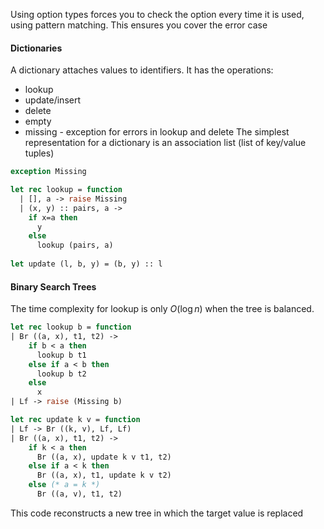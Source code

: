 Using option types forces you to check the option every time it is used, using pattern matching. This ensures you cover the error case
#### Dictionaries
A dictionary attaches values to identifiers. It has the operations:
- lookup
- update/insert
- delete
- empty
- missing - exception for errors in lookup and delete
The simplest representation for a dictionary is an association list (list of key/value tuples)

```ocaml
exception Missing

let rec lookup = function
  | [], a -> raise Missing
  | (x, y) :: pairs, a ->
    if x=a then
      y
    else
      lookup (pairs, a)
      
let update (l, b, y) = (b, y) :: l
```

#### Binary Search Trees
The time complexity for lookup is only $O(\log n)$ when the tree is balanced.
```ocaml
let rec lookup b = function
| Br ((a, x), t1, t2) ->
    if b < a then
      lookup b t1
    else if a < b then
      lookup b t2
    else
      x
| Lf -> raise (Missing b)
```

```ocaml
let rec update k v = function
| Lf -> Br ((k, v), Lf, Lf)
| Br ((a, x), t1, t2) ->
    if k < a then
      Br ((a, x), update k v t1, t2)
    else if a < k then
      Br ((a, x), t1, update k v t2)
    else (* a = k *)
      Br ((a, v), t1, t2)
```
This code reconstructs a new tree in which the target value is replaced 